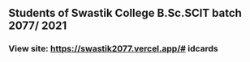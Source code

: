 ## Students of Swastik College B.Sc.SCIT batch 2077/ 2021
### View site: https://swastik2077.vercel.app/# idcards
